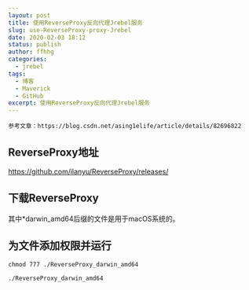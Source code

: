 ```yaml
---
layout: post
title: 使用ReverseProxy反向代理Jrebel服务
slug: use-ReverseProxy-proxy-Jrebel
date: 2020-02-03 18:12
status: publish
author: ffhhg
categories: 
  - jrebel
tags: 
  - 博客
  - Maverick
  - GitHub
excerpt: 使用ReverseProxy反向代理Jrebel服务
---
```

`参考文章：https://blog.csdn.net/asing1elife/article/details/82696822`
## ReverseProxy地址

https://github.com/ilanyu/ReverseProxy/releases/

## 下载ReverseProxy

其中*darwin_amd64后缀的文件是用于macOS系统的。

## 为文件添加权限并运行

`chmod 777 ./ReverseProxy_darwin_amd64`

`./ReverseProxy_darwin_amd64`
